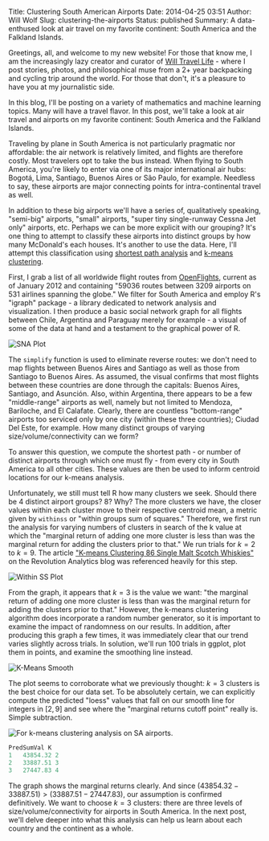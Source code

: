 Title: Clustering South American Airports
Date: 2014-04-25 03:51
Author: Will Wolf
Slug: clustering-the-airports
Status: published
Summary: A data-enthused look at air travel on my favorite continent: South America and the Falkland Islands.

Greetings, all, and welcome to my new website! For those that know me, I am the increasingly lazy creator and curator of [Will Travel Life](http://willtravellife.com) - where I post stories, photos, and philosophical muse from a 2+ year backpacking and cycling trip around the world. For those that don't, it's a pleasure to have you at my journalistic side.

In this blog, I'll be posting on a variety of mathematics and machine learning topics. Many will have a travel flavor. In this post, we'll take a look at air travel and airports on my favorite continent: South America and the Falkland Islands.

Traveling by plane in South America is not particularly pragmatic nor affordable: the air network is relatively limited, and flights are therefore costly. Most travelers opt to take the bus instead. When flying to South America, you're likely to enter via one of its major international air hubs: Bogotá, Lima, Santiago, Buenos Aires or São Paulo, for example. Needless to say, these airports are major connecting points for intra-continental travel as well.

In addition to these big airports we'll have a series of, qualitatively speaking, "semi-big" airports, "small" airports, "super tiny single-runway Cessna Jet only" airports, etc. Perhaps we can be more explicit with our grouping? It's one thing to attempt to classify these airports into distinct groups by how many McDonald's each houses. It's another to use the data. Here, I'll attempt this classification using [shortest path analysis](http://en.wikipedia.org/wiki/Shortest_path_problem) and [k-means clustering](http://en.wikipedia.org/wiki/K-means_clustering).

First, I grab a list of all worldwide flight routes from [OpenFlights](http://openflights.org/data.html), current as of January 2012 and containing "59036 routes between 3209 airports on 531 airlines spanning the globe." We filter for South America and employ R's "igraph" package - a library dedicated to network analysis and visualization. I then produce a basic social network graph for all flights between Chile, Argentina and Paraguay merely for example - a visual of some of the data at hand and a testament to the graphical power of R.

![SNA Plot]({filename}/figures/sa_airports_sna_plot.png)

The `simplify` function is used to eliminate reverse routes: we don't need to map flights between Buenos Aires and Santiago as well as those from Santiago to Buenos Aires. As assumed, the visual confirms that most flights between these countries are done through the capitals: Buenos Aires, Santiago, and Asunción. Also, within Argentina, there appears to be a few "middle-range" airports as well, namely but not limited to Mendoza, Bariloche, and El Calafate. Clearly, there are countless "bottom-range" airports too serviced only by one city (within these three countries); Ciudad Del Este, for example. How many distinct groups of varying size/volume/connectivity can we form?

To answer this question, we compute the shortest path - or number of distinct airports through which one must fly - from every city in South America to all other cities. These values are then be used to inform centroid locations for our k-means analysis.

Unfortunately, we still must tell R how many clusters we seek. Should there be 4 distinct airport groups? 8? Why? The more clusters we have, the closer values within each cluster move to their respective centroid mean, a metric given by `withinss` or "within groups sum of squares." Therefore, we first run the analysis for varying numbers of clusters in search of the k value at which the "marginal return of adding one more cluster is less than was the marginal return for adding the clusters prior to that." We run trials for $k = 2$ to $k = 9$. The article ["K-means Clustering 86 Single Malt Scotch Whiskies"](http://blog.revolutionanalytics.com/2013/12/k-means-clustering-86-single-malt-scotch-whiskies.html) on the Revolution Analytics blog was referenced heavily for this step.

![Within SS Plot]({filename}/figures/sa_airports_withinss_plot.png)

From the graph, it appears that $k = 3$ is the value we want: "the marginal return of adding one more cluster is less than was the marginal return for adding the clusters prior to that." However, the k-means clustering algorithm does incorporate a random number generator, so it is important to examine the impact of randomness on our results. In addition, after producing this graph a few times, it was immediately clear that our trend varies slightly across trials. In solution, we'll run 100 trials in ggplot, plot them in points, and examine the smoothing line instead.

![K-Means Smooth]({filename}/figures/sa_airports_kmeans_smooth.png)

The plot seems to corroborate what we previously thought: $k = 3$ clusters is the best choice for our data set. To be absolutely certain, we can explicitly compute the predicted "loess" values that fall on our smooth line for integers in $[2,9]$ and see where the "marginal returns cutoff point" really is. Simple subtraction.

![For k-means clustering analysis on SA airports.]({filename}/figures/sa_airports_predicted_withinss_plot.png)

```r
PredSumVal K
1   43854.32 2
2   33887.51 3
3   27447.83 4
```

The graph shows the marginal returns clearly. And since $(43854.32 - 33887.51) \gt (33887.51 - 27447.83)$, our assumption is confirmed definitively. We want to choose $k = 3$ clusters: there are three levels of size/volume/connectivity for airports in South America. In the next post, we'll delve deeper into what this analysis can help us learn about each country and the continent as a whole.
